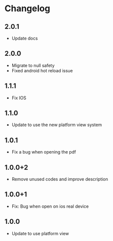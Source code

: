 # Changelog

## 2.0.1

* Update docs

## 2.0.0

* Migrate to null safety
* Fixed android hot reload issue

## 1.1.1

* Fix IOS

## 1.1.0

* Update to use the new platform view system

## 1.0.1

* Fix a bug when opening the pdf

## 1.0.0+2

* Remove unused codes and improve description

## 1.0.0+1

* Fix: Bug when open on ios real device

## 1.0.0

* Update to use platform view
